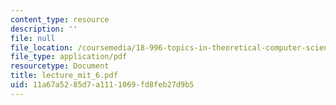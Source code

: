 ```yaml
---
content_type: resource
description: ''
file: null
file_location: /coursemedia/18-996-topics-in-theoretical-computer-science-internet-research-problems-spring-2002/11a67a5285d7a1111069fd8feb27d9b5_lecture_mit_6.pdf
file_type: application/pdf
resourcetype: Document
title: lecture_mit_6.pdf
uid: 11a67a52-85d7-a111-1069-fd8feb27d9b5
---
```

